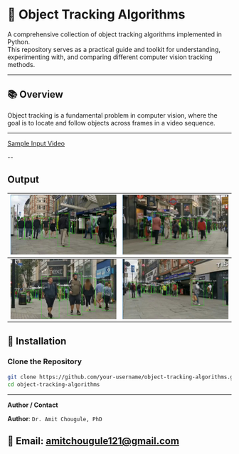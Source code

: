 # 🎯 Object Tracking Algorithms

A comprehensive collection of object tracking algorithms implemented in Python.  
This repository serves as a practical guide and toolkit for understanding, experimenting with, and comparing different computer vision tracking methods.

---

## 📚 Overview

Object tracking is a fundamental problem in computer vision, where the goal is to locate and follow objects across frames in a video sequence.  

---

[Sample Input Video](https://youtu.be/YzcawvDGe4Y?si=Op7HwBKFlnlGQu0Q)

--

## Output

| ![Detection Sample Output 1](Results/YOLO_Detection/YOLO_Detection_1.jpg) | ![Detection Sample Output 2](Results/YOLO_Detection/YOLO_Detection_2.jpg) |
|----------------------------|----------------------------|
| ![Detection Sample Output 3](Results/YOLO_Detection/YOLO_Detection_3.jpg) | ![Detection Sample Output 4](Results/YOLO_Detection/YOLO_Detection_4.jpg) |



## 🧰 Installation

### Clone the Repository
```bash
git clone https://github.com/your-username/object-tracking-algorithms.git
cd object-tracking-algorithms
```
---

**Author / Contact**

**Author**: `Dr. Amit Chougule, PhD` 

📧 Email: [amitchougule121@gmail.com](mailto:amitchougule121@gmail.com)
---
